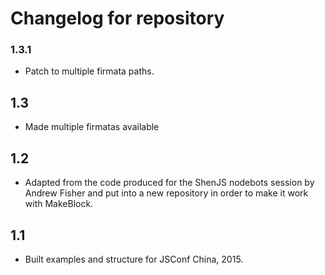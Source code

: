 # Changelog for repository

### 1.3.1

* Patch to multiple firmata paths.

## 1.3

* Made multiple firmatas available

## 1.2

* Adapted from the code produced for the ShenJS nodebots session by Andrew Fisher
and put into a new repository in order to make it work with MakeBlock.

## 1.1

* Built examples and structure for JSConf China, 2015.
